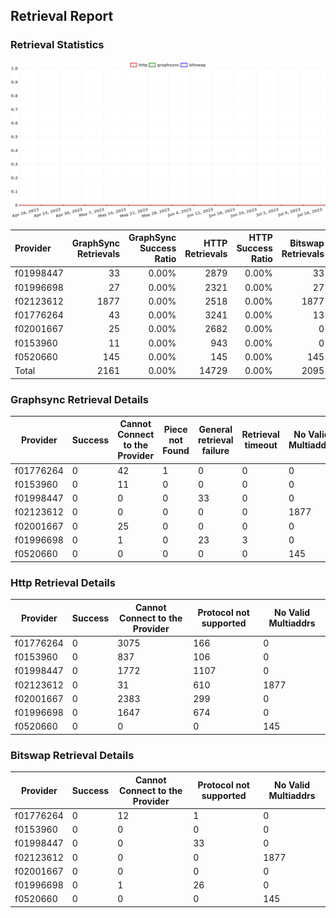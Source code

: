 ## Retrieval Report
### Retrieval Statistics
<img src="https://raw.githubusercontent.com/data-preservation-programs/filplus-checker-assets/main/filecoin-project/filecoin-plus-large-datasets/issues/509/1690014404654.png"/>

| Provider  | GraphSync Retrievals | GraphSync Success Ratio | HTTP Retrievals | HTTP Success Ratio | Bitswap Retrievals | Bitswap Success Ratio |
| :-------- | -------------------: | ----------------------: | --------------: | -----------------: | -----------------: | --------------------: |
| f01998447 |                   33 |                   0.00% |            2879 |              0.00% |                 33 |                 0.00% |
| f01996698 |                   27 |                   0.00% |            2321 |              0.00% |                 27 |                 0.00% |
| f02123612 |                 1877 |                   0.00% |            2518 |              0.00% |               1877 |                 0.00% |
| f01776264 |                   43 |                   0.00% |            3241 |              0.00% |                 13 |                 0.00% |
| f02001667 |                   25 |                   0.00% |            2682 |              0.00% |                  0 |                       |
| f0153960  |                   11 |                   0.00% |             943 |              0.00% |                  0 |                       |
| f0520660  |                  145 |                   0.00% |             145 |              0.00% |                145 |                 0.00% |
| Total     |                 2161 |                   0.00% |           14729 |              0.00% |               2095 |                 0.00% |

### Graphsync Retrieval Details
| Provider  | Success | Cannot Connect to the Provider | Piece not Found | General retrieval failure | Retrieval timeout | No Valid Multiaddrs |
| --------- | ------- | ------------------------------ | --------------- | ------------------------- | ----------------- | ------------------- |
| f01776264 | 0       | 42                             | 1               | 0                         | 0                 | 0                   |
| f0153960  | 0       | 11                             | 0               | 0                         | 0                 | 0                   |
| f01998447 | 0       | 0                              | 0               | 33                        | 0                 | 0                   |
| f02123612 | 0       | 0                              | 0               | 0                         | 0                 | 1877                |
| f02001667 | 0       | 25                             | 0               | 0                         | 0                 | 0                   |
| f01996698 | 0       | 1                              | 0               | 23                        | 3                 | 0                   |
| f0520660  | 0       | 0                              | 0               | 0                         | 0                 | 145                 |

### Http Retrieval Details
| Provider  | Success | Cannot Connect to the Provider | Protocol not supported | No Valid Multiaddrs |
| --------- | ------- | ------------------------------ | ---------------------- | ------------------- |
| f01776264 | 0       | 3075                           | 166                    | 0                   |
| f0153960  | 0       | 837                            | 106                    | 0                   |
| f01998447 | 0       | 1772                           | 1107                   | 0                   |
| f02123612 | 0       | 31                             | 610                    | 1877                |
| f02001667 | 0       | 2383                           | 299                    | 0                   |
| f01996698 | 0       | 1647                           | 674                    | 0                   |
| f0520660  | 0       | 0                              | 0                      | 145                 |

### Bitswap Retrieval Details
| Provider  | Success | Cannot Connect to the Provider | Protocol not supported | No Valid Multiaddrs |
| --------- | ------- | ------------------------------ | ---------------------- | ------------------- |
| f01776264 | 0       | 12                             | 1                      | 0                   |
| f0153960  | 0       | 0                              | 0                      | 0                   |
| f01998447 | 0       | 0                              | 33                     | 0                   |
| f02123612 | 0       | 0                              | 0                      | 1877                |
| f02001667 | 0       | 0                              | 0                      | 0                   |
| f01996698 | 0       | 1                              | 26                     | 0                   |
| f0520660  | 0       | 0                              | 0                      | 145                 |
